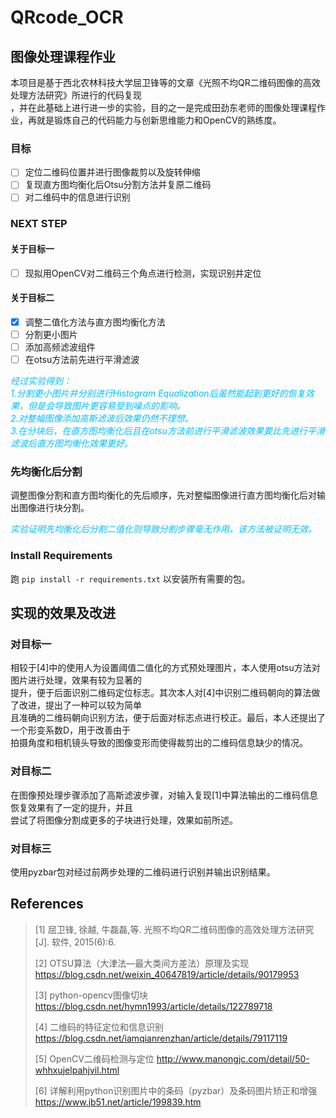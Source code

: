 # QRcode_OCR
## 图像处理课程作业
本项目是基于西北农林科技大学屈卫锋等的文章《光照不均QR二维码图像的高效处理方法研究》所进行的代码复现
<br>，并在此基础上进行进一步的实验，目的之一是完成田劲东老师的图像处理课程作业，再就是锻炼自己的代码能力与创新思维能力和OpenCV的熟练度。
### 目标

- [ ] 定位二维码位置并进行图像裁剪以及旋转伸缩
- [ ] 复现直方图均衡化后Otsu分割方法并复原二维码
- [ ] 对二维码中的信息进行识别

### NEXT STEP
#### 关于目标一
- [ ] 现拟用OpenCV对二维码三个角点进行检测，实现识别并定位
#### 关于目标二
- [x] 调整二值化方法与直方图均衡化方法
- [ ] 分割更小图片
- [ ] 添加高频滤波组件
- [ ] 在otsu方法前先进行平滑滤波

<font color=DeepSkyBlue>*经过实验得到：
<br>1.分割更小图片并分别进行Histogram Equalization后虽然能起到更好的恢复效果，但是会导致图片更容易受到噪点的影响。
<br>2.对整幅图像添加高斯滤波后效果仍然不理想。
<br>3.在分块后，在直方图均衡化后且在otsu方法前进行平滑滤波效果要比先进行平滑滤波后直方图均衡化效果更好。*
</font>

### 先均衡化后分割
调整图像分割和直方图均衡化的先后顺序，先对整幅图像进行直方图均衡化后对输出图像进行块分割。

<font color=DeepSkyBlue>*实验证明先均衡化后分割二值化则导致分割步骤毫无作用，该方法被证明无效。*</font>

### Install Requirements
跑 `pip install -r requirements.txt` 以安装所有需要的包。

## 实现的效果及改进
### 对目标一
相较于[4]中的使用人为设置阈值二值化的方式预处理图片，本人使用otsu方法对图片进行处理，效果有较为显著的
<br>提升，便于后面识别二维码定位标志。其次本人对[4]中识别二维码朝向的算法做了改进，提出了一种可以较为简单
<br>且准确的二维码朝向识别方法，便于后面对标志点进行校正。最后，本人还提出了一个形变系数D，用于改善由于
<br>拍摄角度和相机镜头导致的图像变形而使得裁剪出的二维码信息缺少的情况。
### 对目标二
在图像预处理步骤添加了高斯滤波步骤，对输入复现[1]中算法输出的二维码信息恢复效果有了一定的提升，并且
<br>尝试了将图像分割成更多的子块进行处理，效果如前所述。
### 对目标三
使用pyzbar包对经过前两步处理的二维码进行识别并输出识别结果。

## References
> [1] 屈卫锋, 徐越, 牛磊磊,等. 光照不均QR二维码图像的高效处理方法研究[J]. 软件, 2015(6):6.
> 
> [2] OTSU算法（大津法—最大类间方差法）原理及实现 https://blog.csdn.net/weixin_40647819/article/details/90179953
>
> [3] python-opencv图像切块 https://blog.csdn.net/hymn1993/article/details/122789718
> 
> [4] 二维码的特征定位和信息识别 https://blog.csdn.net/iamqianrenzhan/article/details/79117119
> 
> [5] OpenCV二维码检测与定位 http://www.manongjc.com/detail/50-whhxujelpahjvil.html
> 
> [6] 详解利用python识别图片中的条码（pyzbar）及条码图片矫正和增强 https://www.jb51.net/article/199839.htm